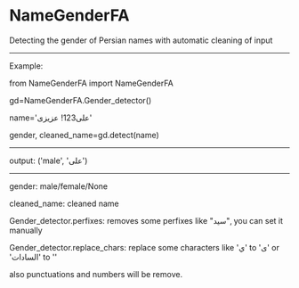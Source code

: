 # NameGenderFA
Detecting the gender of Persian names with automatic cleaning of input

__________________________________________________
Example:

from NameGenderFA import NameGenderFA

gd=NameGenderFA.Gender_detector()

name='علی123! عزیزی'

gender, cleaned_name=gd.detect(name)
__________________________________________________
output:
('male', 'علی')
__________________________________________________
gender: male/female/None

cleaned_name: cleaned name

Gender_detector.perfixes: removes some perfixes like "سید", you can set it manually

Gender_detector.replace_chars: replace some characters like 'ي' to 'ی' or 'السادات' to ''

also punctuations and numbers will be remove.
